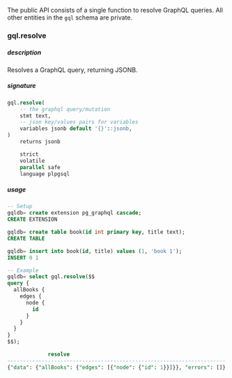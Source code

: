 The public API consists of a single function to resolve GraphQL queries. All other entities in the `gql` schema are private.

### gql.resolve

##### description
Resolves a GraphQL query, returning JSONB.



##### signature
```sql
gql.resolve(
    -- the graphql query/mutation
    stmt text,
    -- json key/values pairs for variables
    variables jsonb default '{}'::jsonb,
)
    returns jsonb

    strict
    volatile
    parallel safe
    language plpgsql
```

##### usage

```sql
-- Setup
gqldb= create extension pg_graphql cascade;
CREATE EXTENSION

gqldb= create table book(id int primary key, title text);
CREATE TABLE

gqldb= insert into book(id, title) values (1, 'book 1');
INSERT 0 1

-- Example
gqldb= select gql.resolve($$
query {
  allBooks {
    edges {
      node {
        id
      }
    }
  }
}
$$);

             resolve
----------------------------------------------------------------------
{"data": {"allBooks": {"edges": [{"node": {"id": 1}}]}}, "errors": []}
```


